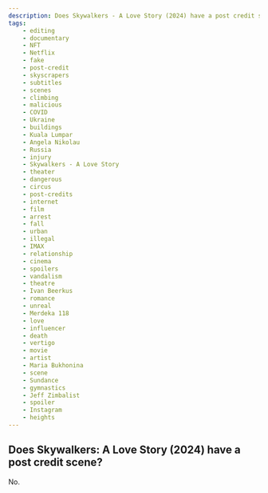 ```yaml
---
description: Does Skywalkers - A Love Story (2024) have a post credit scene?
tags: 
    - editing
    - documentary
    - NFT
    - Netflix
    - fake
    - post-credit
    - skyscrapers
    - subtitles
    - scenes
    - climbing
    - malicious
    - COVID
    - Ukraine
    - buildings
    - Kuala Lumpar
    - Angela Nikolau
    - Russia
    - injury
    - Skywalkers - A Love Story
    - theater
    - dangerous
    - circus
    - post-credits
    - internet
    - film
    - arrest
    - fall
    - urban
    - illegal
    - IMAX
    - relationship
    - cinema
    - spoilers
    - vandalism
    - theatre
    - Ivan Beerkus
    - romance
    - unreal
    - Merdeka 118
    - love
    - influencer
    - death
    - vertigo
    - movie
    - artist
    - Maria Bukhonina
    - scene
    - Sundance
    - gymnastics
    - Jeff Zimbalist
    - spoiler
    - Instagram
    - heights
---
```


## Does Skywalkers: A Love Story (2024) have a post credit scene?

No.
